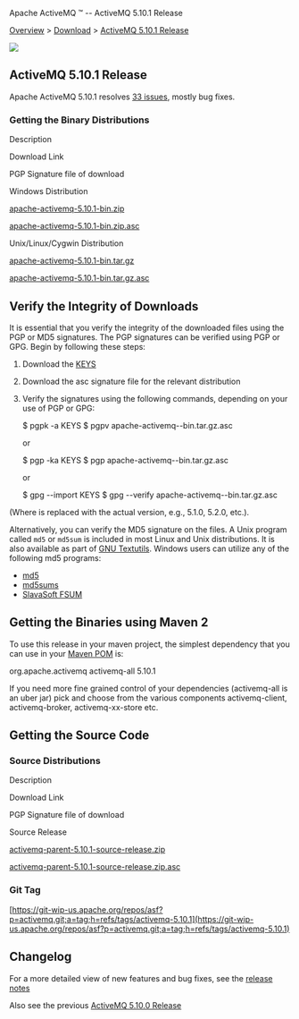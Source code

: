 Apache ActiveMQ ™ -- ActiveMQ 5.10.1 Release 

[Overview](overview.md) > [Download](OverviewOverview/Overview/download.md) > [ActiveMQ 5.10.1 Release](Overview/Download/activemq-5101-release.md)


![](/images/activemq-5.x-box-reflection.png)

ActiveMQ 5.10.1 Release
-----------------------

Apache ActiveMQ 5.10.1 resolves [33 issues](https://issues.apache.org/jira/browse/AMQ-5514?jql=fixVersion%20%3D%205.10.1%20AND%20project%20%3D%20AMQ), mostly bug fixes.

### Getting the Binary Distributions

Description

Download Link

PGP Signature file of download

Windows Distribution

[apache-activemq-5.10.1-bin.zip](http://archive.apache.org/dist/activemq/5.10.1/apache-activemq-5.10.1-bin.zip)

[apache-activemq-5.10.1-bin.zip.asc](http://archive.apache.org/dist/activemq/5.10.1/apache-activemq-5.10.1-bin.zip.asc)

Unix/Linux/Cygwin Distribution

[apache-activemq-5.10.1-bin.tar.gz](http://archive.apache.org/dist/activemq/5.10.1/apache-activemq-5.10.1-bin.tar.gz)

[apache-activemq-5.10.1-bin.tar.gz.asc](http://archive.apache.org/dist/activemq/5.10.1/apache-activemq-5.10.1-bin.tar.gz.asc)

Verify the Integrity of Downloads
---------------------------------

It is essential that you verify the integrity of the downloaded files using the PGP or MD5 signatures. The PGP signatures can be verified using PGP or GPG. Begin by following these steps:

1.  Download the [KEYS](http://www.apache.org/dist/activemq/KEYS)
2.  Download the asc signature file for the relevant distribution
3.  Verify the signatures using the following commands, depending on your use of PGP or GPG:
    
    $ pgpk -a KEYS
    $ pgpv apache-activemq-<version>-bin.tar.gz.asc
    
    or
    
    $ pgp -ka KEYS
    $ pgp apache-activemq-<version>-bin.tar.gz.asc
    
    or
    
    $ gpg --import KEYS
    $ gpg --verify apache-activemq-<version>-bin.tar.gz.asc
    

(Where <version> is replaced with the actual version, e.g., 5.1.0, 5.2.0, etc.).

Alternatively, you can verify the MD5 signature on the files. A Unix program called `md5` or `md5sum` is included in most Linux and Unix distributions. It is also available as part of [GNU Textutils](http://www.gnu.org/software/textutils/textutils.html). Windows users can utilize any of the following md5 programs:

*   [md5](http://www.fourmilab.ch/md5/)
*   [md5sums](http://www.pc-tools.net/win32/md5sums/)
*   [SlavaSoft FSUM](http://www.slavasoft.com/fsum/)

Getting the Binaries using Maven 2
----------------------------------

To use this release in your maven project, the simplest dependency that you can use in your [Maven POM](http://maven.apache.org/guides/introduction/introduction-to-the-pom.html) is:

<dependency>
  <groupId>org.apache.activemq</groupId>
  <artifactId>activemq-all</artifactId>
  <version>5.10.1</version>
</dependency>

If you need more fine grained control of your dependencies (activemq-all is an uber jar) pick and choose from the various components activemq-client, activemq-broker, activemq-xx-store etc.

Getting the Source Code
-----------------------

### Source Distributions

Description

Download Link

PGP Signature file of download

Source Release

[activemq-parent-5.10.1-source-release.zip](http://archive.apache.org/dist/activemq/5.10.1/activemq-parent-5.10.1-source-release.zip)

[activemq-parent-5.10.1-source-release.zip.asc](https://archive.apache.org/dist/activemq/5.10.1/activemq-parent-5.10.1-source-release.zip.asc)

### Git Tag

[https://git-wip-us.apache.org/repos/asf?p=activemq.git;a=tag;h=refs/tags/activemq-5.10.1](https://git-wip-us.apache.org/repos/asf?p=activemq.git;a=tag;h=refs/tags/activemq-5.10.1)

Changelog
---------

For a more detailed view of new features and bug fixes, see the [release notes](https://issues.apache.org/jira/secure/ReleaseNote.jspa?projectId=12311210&version=12326456)

Also see the previous [ActiveMQ 5.10.0 Release](Overview/DownloadOverview/Download/Overview/Download/activemq-5100-release.md)

